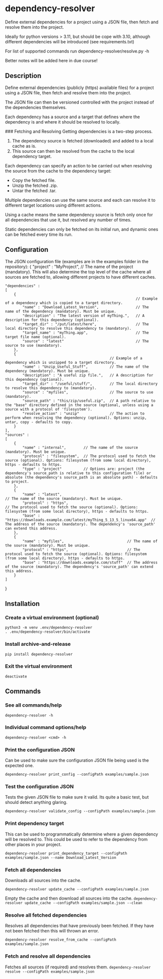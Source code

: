 # dependency-resolver
Define external dependencies for a project using a JSON file, then fetch and resolve them into the project.

Ideally for python versions > 3.11, but should be cope with 3.10, although different dependencies will be introduced (see requirements.txt)

For list of supported commands run dependency-resolver/resolve.py -h

Better notes will be added here in due course!

## Description
Define external dependencies (publicly (https) available files) for a project using a JSON file, then fetch and resolve them into the project.

The JSON file can then be versioned controlled with the project instead of the dependencies themselves.

Each dependency has a source and a target that defines where the dependency is and where it should be resolved to locally.

### Fetching and Resolving
Getting dependencies is a two-step process. 

1. The dependency source is fetched (downloaded) and added to a local cache as is.
2. This source can then be resolved from the cache to the local dependency target.

Each dependency can specify an action to be carried out when resolving the source from the cache to the dependency target:
- Copy the fetched file.
- Unzip the fetched .zip.
- Untar the fetched .tar.

Multiple dependencies can use the same source and each can resolve it to different target locations using different actions.

Using a cache means the same dependency source is fetch only once for all dependencies that use it, but resolved any number of times.

Static dependencies can only be fetched on its initial run, and dynamic ones can be fetched every time its run.

## Configuration
The JSON configuration file (examples are in the examples folder in the repository):
{
    "project" : "MyProject", // The name of the project (mandatory). This will also determine the top level of the cache where all sources are fetched to, allowing different projects to have different caches.
        
    "dependencies" :
    [
        {
                                                                // Example of a dependency which is copied to a target directory.   
            "name" : "Download_Latest_Version",                 // The name of the dependency (mandatory). Must be unique.
            "description" : "The latest version of myThing.",   // A description for this dependency (optional).
            "target_dir" : "/put/latest/here",                  // The local directory to resolve this dependency to (mandatory).
            "target_name" : "myThing.app",                      // The target file name (optional).
            "source" : "latest"                                 // The source to use (mandatory).
        },
        {
                                                    // Example of a dependency which is unzipped to a target directory.   
            "name" : "Unzip_Useful_Stuff",          // The name of the dependency (mandatory). Must be unique.
            "description" : "A useful zip file.",   // A description for this dependency (optional).
            "target_dir" : "/useful/stuff/",        // The local directory to resolve this dependency to (mandatory).
            "source" : "myfiles",                   // The source to use (mandatory).
            "source_path" : "this/zip/useful.zip",  // A path relative to the "base" directory defined in the source (optional, unless using a source with a protocol of 'filesystem').
            "resolve_action" : "unzip"              // The action to perform when resolving the dependency (optional). Options: unzip, untar, copy - defaults to copy.
        }
    ],
    "sources" :
    [
        {
            "name" : "internal",        // The name of the source (mandatory). Must be unique.
            "protocol" : "filesystem",  // The protocol used to fetch the source (optional). Options: filesystem (from some local directory), https - defaults to https.
            "type" : "project"          // Options are: project (the dependency's source_path is relative to this configuration file) or absolute (the dependency's source_path is an absolute path) - defaults to project.
        },
        {
            "name" : "latest",                                                          // The name of the source (mandatory). Must be unique.
            "protocol" : "https",                                                       // The protocol used to fetch the source (optional). Options: filesystem (from some local directory), https - defaults to https.
            "base" : "https://downloads.example.com/latest/myThing_5_13_5_linux64.app"  // The address of the source (mandatory). The dependency's 'source_path' can extend this address.
        },       
        {
            "name" : "myfiles",                             // The name of the source (mandatory). Must be unique.
            "protocol" : "https",                           // The protocol used to fetch the source (optional). Options: filesystem (from some local directory), https - defaults to https.
            "base" : "https://downloads.example.com/stuff"  // The address of the source (mandatory). The dependency's 'source_path' can extend this address.
        }
    ]
}

## Installation
### Create a virtual environment (optional)
`python3 -m venv .env/dependency-resolver`</br>
`. .env/dependency-resolver/bin/activate`

### Install archive-and-release
`pip install dependency-resolver`

### Exit the virtual environment
`deactivate`

## Commands
### See all commands/help
`dependency-resolver -h`

### Individual command options/help
`dependency-resolver <cmd> -h`

### Print the configuration JSON
Can be used to make sure the configuration JSON file being used is the expected one.

`dependency-resolver print_config --configPath examples/sample.json`

### Test the configuration JSON
Tests the given JSON file to make sure it valid. Its quite a basic test, but should detect anything glaring.

`dependency-resolver validate_config --configPath examples/sample.json`

### Print dependency target
This can be used to programmatically determine where a given dependency will be resolved to. This could be used to refer to the dependency from other places in your project.

`dependency-resolver print_dependency_target --configPath examples/sample.json --name Download_Latest_Version`

### Fetch all dependencies
Downloads all sources into the cache.

`dependency-resolver update_cache --configPath examples/sample.json`

Empty the cache and then download all sources into the cache.
`dependency-resolver update_cache --configPath examples/sample.json --clean`

### Resolve all fetched dependencies
Resolves all dependencies that have previously been fetched. If they have not been fetched then this will thrown an error.

`dependency-resolver resolve_from_cache --configPath examples/sample.json`

### Fetch and resolve all dependencies
Fetches all sources (if required) and resolves them.
`dependency-resolver resolve --configPath examples/sample.json`
